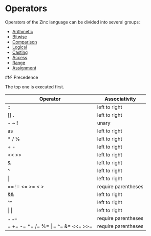 # Operators

Operators of the Zinc language can be divided into several groups:

- [Arithmetic](./01-arithmetic.md)
- [Bitwise](./02-bitwise.md)
- [Comparison](./03-comparison.md)
- [Logical](./04-logical.md)
- [Casting](./05-casting.md)
- [Access](./06-access.md)
- [Range](./07-range.md)
- [Assignment](./08-assignment.md)

#№ Precedence

The top one is executed first.

|              Operator              |    Associativity    |
|------------------------------------|---------------------|
| ::                                 | left to right       |
| [] .                               | left to right       |
| - ~ !                              | unary               |
| as                                 | left to right       |
| * / %                              | left to right       |
| + -                                | left to right       |
| << >>                              | left to right       |
| &                                  | left to right       |
| ^                                  | left to right       |
| ⎮                                 | left to right       |
| == != <= >= < >                    | require parentheses |
| &&                                 | left to right       |
| ^^                                 | left to right       |
| ⎮⎮                               | left to right       |
| .. ..=                             | require parentheses |
| = += -= *= /= %= ⎮= ^= &= <<= >>= | require parentheses |
